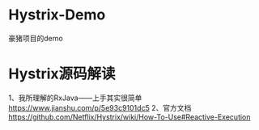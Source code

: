 # Hystrix-Demo
豪猪项目的demo
# Hystrix源码解读
1、我所理解的RxJava——上手其实很简单
https://www.jianshu.com/p/5e93c9101dc5
2、官方文档
https://github.com/Netflix/Hystrix/wiki/How-To-Use#Reactive-Execution
